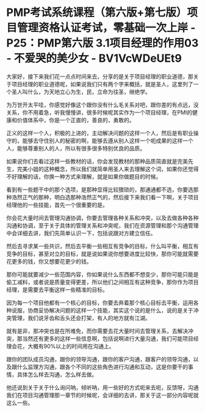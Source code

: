 # PMP考试系统课程（第六版+第七版）项目管理资格认证考试，零基础一次上岸 - P25：PMP第六版 3.1项目经理的作用03 - 不爱哭的美少女 - BV1VcWDeUEt9

大家好，接下来我们花一点点时间来去，分享的是关于项目经理的职业道德，那关于项目经理的职业道德呢，如果说我们只有两个字来概括，就是圣人，这里列了一个圣人叫什么，为天地立心为生，民，立命为往圣，继绝学。

为万世开太平哇，你感觉好像这个跟你没有什么毛关系对吧，跟你差的有点远，没关系，你不用着急，听我慢慢讲，很多时候呢其实作为一个项目经理，在PMI的健康和价值体系中，你是一个正直的，善良的，勇敢的。

正义的这样一个人，积极的上进的，主动解决问题的这样一个人，然后是有职业操守的，能够去守住别人的秘密的啊，能够去遵从别人这样一个呃成果的这样一个人，能够尊重别人的人，所以有很多很多特别优良的品质。

如果说你们去看过这样一些教材的话，你会发现教材的那种品质简直就是完美先生，完美小姐的这种概念，所以我们就简单用圣人来去理解这个词，如果你还觉得不好理解的话，你换一种方式来理解，就是如果你做题目的时候。

看到有一些题干中的那个选项，是那种显得比较猥琐的，那通通都不选，你要选那种浩然正气的那种，明白选那种浩然正气的，然后接下来我们看一下啊，关于项目经理他的一些技能，首先一个很重要的是。

你会花大量时间去管理沟通协调，你要去管理各种关系和冲突，以及去做各种各种沟通和协调，至于关于具体的管理关系和冲突呢，我们在资源管理和那个沟通管理中会详细去讲，我们先简单认识一下，包括说跟对方建立信任。

然后去寻求某一些共识，然后去平衡一些相互有竞争的目标，什么叫平衡，相互有竞争的目标，甚至对立的目标，就是说如果说你想要进度比较快，那你可能就需要花更多的钱，你又想要花更少的钱。

那你可能就要减少一些范围内容，你如果说什么东西都不想变少，那你可能只能是偷工减料，或者说是质量变得更差，所以他们之间相互有这种竞争，那你作为项目经理，是需要去平衡这样一些精准的目标。

因为每一个项目他都有一个核心的目标，你要去奔着那个核心目标去平衡，运用各种说服，协商妥协解决问题的这样一个技能，其实这个说的是什么，说的是关于冲突管理，我们说牙齿和舌头还会打架，有人的地方就有江湖。

就有是非，那冲突也是在所难免，而你需要去花大量时间去管理关系，去解决冲突，那当然还有更多的这样一些信息啊，包括说啊进行大量沟通，我们可能项目经理会花，大概有90%以上的时间用在沟通上。

跟你的团队成员沟通，跟你的领导沟通，跟你的客户沟通，跟客户的领导沟通，以及跟什么监理方沟通，跟各个不同的这些角色进行沟通和互动，这是你要干的事情，具体怎么样去沟通，怎么样去做。

他还说到关于关于什么询问呐，倾听呐，用一些好的方式呃来去呃，反馈呀，沟通我们在项目沟通管理那一章节的时候呢，会详细的去讲，那关于这一部分内容呢就这么一些。

